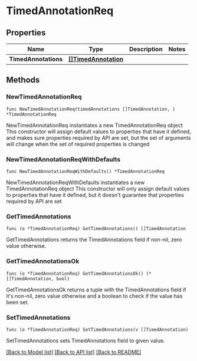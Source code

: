 # TimedAnnotationReq

## Properties

Name | Type | Description | Notes
------------ | ------------- | ------------- | -------------
**TimedAnnotations** | [**[]TimedAnnotation**](TimedAnnotation.md) |  | 

## Methods

### NewTimedAnnotationReq

`func NewTimedAnnotationReq(timedAnnotations []TimedAnnotation, ) *TimedAnnotationReq`

NewTimedAnnotationReq instantiates a new TimedAnnotationReq object
This constructor will assign default values to properties that have it defined,
and makes sure properties required by API are set, but the set of arguments
will change when the set of required properties is changed

### NewTimedAnnotationReqWithDefaults

`func NewTimedAnnotationReqWithDefaults() *TimedAnnotationReq`

NewTimedAnnotationReqWithDefaults instantiates a new TimedAnnotationReq object
This constructor will only assign default values to properties that have it defined,
but it doesn't guarantee that properties required by API are set

### GetTimedAnnotations

`func (o *TimedAnnotationReq) GetTimedAnnotations() []TimedAnnotation`

GetTimedAnnotations returns the TimedAnnotations field if non-nil, zero value otherwise.

### GetTimedAnnotationsOk

`func (o *TimedAnnotationReq) GetTimedAnnotationsOk() (*[]TimedAnnotation, bool)`

GetTimedAnnotationsOk returns a tuple with the TimedAnnotations field if it's non-nil, zero value otherwise
and a boolean to check if the value has been set.

### SetTimedAnnotations

`func (o *TimedAnnotationReq) SetTimedAnnotations(v []TimedAnnotation)`

SetTimedAnnotations sets TimedAnnotations field to given value.



[[Back to Model list]](../README.md#documentation-for-models) [[Back to API list]](../README.md#documentation-for-api-endpoints) [[Back to README]](../README.md)


